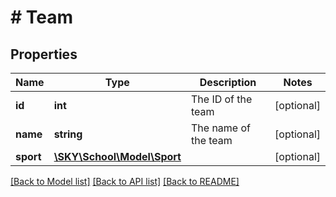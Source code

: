 # # Team

## Properties

Name | Type | Description | Notes
------------ | ------------- | ------------- | -------------
**id** | **int** | The ID of the team | [optional]
**name** | **string** | The name of the team | [optional]
**sport** | [**\SKY\School\Model\Sport**](Sport.md) |  | [optional]

[[Back to Model list]](../../README.md#models) [[Back to API list]](../../README.md#endpoints) [[Back to README]](../../README.md)
